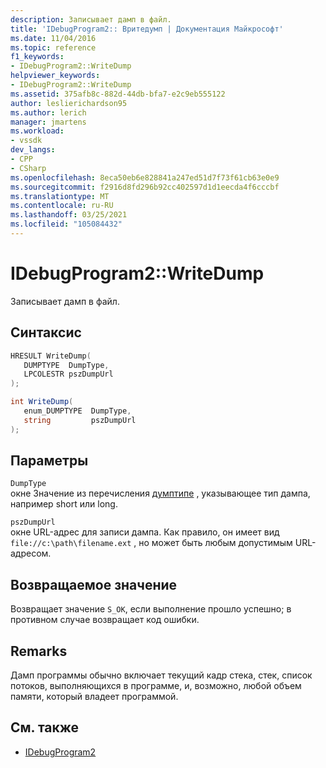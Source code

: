 ```yaml
---
description: Записывает дамп в файл.
title: 'IDebugProgram2:: Вритедумп | Документация Майкрософт'
ms.date: 11/04/2016
ms.topic: reference
f1_keywords:
- IDebugProgram2::WriteDump
helpviewer_keywords:
- IDebugProgram2::WriteDump
ms.assetid: 375afb8c-882d-44db-bfa7-e2c9eb555122
author: leslierichardson95
ms.author: lerich
manager: jmartens
ms.workload:
- vssdk
dev_langs:
- CPP
- CSharp
ms.openlocfilehash: 8eca50eb6e828841a247ed51d7f73f61cb63e0e9
ms.sourcegitcommit: f2916d8fd296b92cc402597d1d1eecda4f6cccbf
ms.translationtype: MT
ms.contentlocale: ru-RU
ms.lasthandoff: 03/25/2021
ms.locfileid: "105084432"
---
```

# <a name="idebugprogram2writedump"></a>IDebugProgram2::WriteDump
Записывает дамп в файл.

## <a name="syntax"></a>Синтаксис

```cpp
HRESULT WriteDump( 
   DUMPTYPE  DumpType,
   LPCOLESTR pszDumpUrl
);
```

```csharp
int WriteDump( 
   enum_DUMPTYPE  DumpType,
   string         pszDumpUrl
);
```

## <a name="parameters"></a>Параметры
`DumpType`\
окне Значение из перечисления [думптипе](../../../extensibility/debugger/reference/dumptype.md) , указывающее тип дампа, например short или long.

`pszDumpUrl`\
окне URL-адрес для записи дампа. Как правило, он имеет вид `file://c:\path\filename.ext` , но может быть любым допустимым URL-адресом.

## <a name="return-value"></a>Возвращаемое значение
 Возвращает значение `S_OK`, если выполнение прошло успешно; в противном случае возвращает код ошибки.

## <a name="remarks"></a>Remarks
 Дамп программы обычно включает текущий кадр стека, стек, список потоков, выполняющихся в программе, и, возможно, любой объем памяти, который владеет программой.

## <a name="see-also"></a>См. также
- [IDebugProgram2](../../../extensibility/debugger/reference/idebugprogram2.md)
